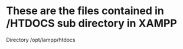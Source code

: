 These are the files contained in /HTDOCS sub directory in XAMPP
====================================================

Directory
/opt/lampp/htdocs
